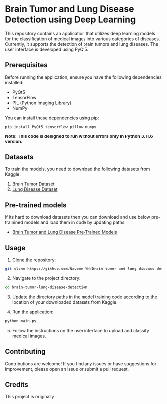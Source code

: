 # Brain Tumor and Lung Disease Detection using Deep Learning

This repository contains an application that utilizes deep learning models for the classification of medical images into various categories of diseases. Currently, it supports the detection of brain tumors and lung diseases. The user interface is developed using PyQt5.

## Prerequisites

Before running the application, ensure you have the following dependencies installed:

- PyQt5
- TensorFlow
- PIL (Python Imaging Library)
- NumPy

You can install these dependencies using pip:

```bash
pip install PyQt5 tensorflow pillow numpy
```

**Note: This code is designed to run without errors only in Python 3.11.6 version.**

## Datasets

To train the models, you need to download the following datasets from Kaggle:

1. [Brain Tumor Dataset](https://www.kaggle.com/datasets/masoudnickparvar/brain-tumor-mri-dataset)
2. [Lung Disease Dataset](https://www.kaggle.com/datasets/omkarmanohardalvi/lungs-disease-dataset-4-types)

## Pre-trained models

If its hard to download datasets then you can download and use below pre-trainined models and load them in code by updating paths:
- [Brain Tumor and Lung Disease Pre-Trained Models](https://drive.google.com/drive/folders/1IgzyR1LaNPm9pStxJ8r_EXdWehxzyd-u?usp=sharing)

## Usage

1. Clone the repository:

```bash
git clone https://github.com/Naveen-YN/Brain-tumor-and-lung-disease-detection-using-deep-learning.git
```

2. Navigate to the project directory:

```bash
cd brain-tumor-lung-disease-detection
```

3. Update the directory paths in the model training code according to the location of your downloaded datasets from Kaggle.

4. Run the application:

```bash
python main.py
```

5. Follow the instructions on the user interface to upload and classify medical images.

## Contributing

Contributions are welcome! If you find any issues or have suggestions for improvement, please open an issue or submit a pull request.

## Credits
This project is originally
